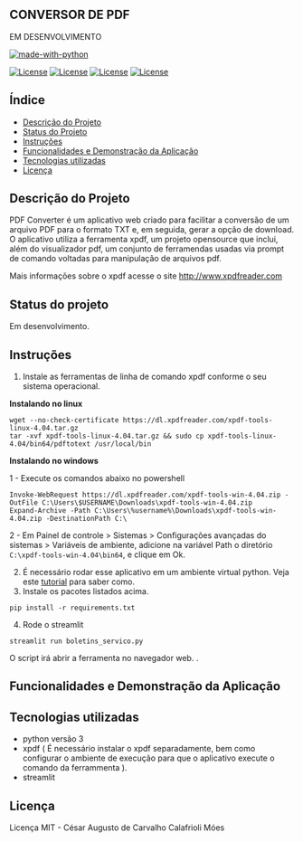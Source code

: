 ## CONVERSOR DE PDF

EM DESENVOLVIMENTO

[![made-with-python](https://img.shields.io/badge/Made%20with-Python-1f425f.svg)](https://www.python.org/)

[![License](https://img.shields.io/github/license/cesarcalafrioli/PDF_CONVERTER)](https://shields.io/)
[![License](https://img.shields.io/github/issues/cesarcalafrioli/PDF_CONVERTER)](https://shields.io/)
[![License](https://img.shields.io/github/forks/cesarcalafrioli/PDF_CONVERTER)](https://shields.io/)
[![License](https://img.shields.io/github/stars/cesarcalafrioli/PDF_CONVERTER)](https://shields.io/)

## Índice 

* [Descrição do Projeto](#descrição-do-projeto)
* [Status do Projeto](#status-do-projeto)
* [Instruções](#instrucoes)
* [Funcionalidades e Demonstração da Aplicação](#funcionalidades-e-demonstração-da-aplicação)
* [Tecnologias utilizadas](#tecnologias-utilizadas)
* [Licença](#licença)

## Descrição do Projeto

PDF Converter é um aplicativo web criado para facilitar a conversão de um arquivo PDF para o formato TXT e, em seguida, gerar a opção de download. O aplicativo utiliza a ferramenta xpdf, um projeto opensource que inclui, além do visualizador pdf, um conjunto de ferramendas usadas via prompt de comando voltadas para manipulação de arquivos pdf.

Mais informações sobre o xpdf acesse o site http://www.xpdfreader.com

## Status do projeto

Em desenvolvimento.

## Instruções

1. Instale as ferramentas de linha de comando xpdf conforme o seu sistema operacional.

 **Instalando no linux**

```
wget --no-check-certificate https://dl.xpdfreader.com/xpdf-tools-linux-4.04.tar.gz
tar -xvf xpdf-tools-linux-4.04.tar.gz && sudo cp xpdf-tools-linux-4.04/bin64/pdftotext /usr/local/bin
```

**Instalando no windows**

1 - Execute os comandos abaixo no powershell
```
Invoke-WebRequest https://dl.xpdfreader.com/xpdf-tools-win-4.04.zip -OutFile C:\Users\$USERNAME\Downloads\xpdf-tools-win-4.04.zip
Expand-Archive -Path C:\Users\%username%\Downloads\xpdf-tools-win-4.04.zip -DestinationPath C:\
```
2 - Em Painel de controle > Sistemas > Configurações avançadas do sistemas > Variáveis de ambiente, adicione na variável Path o diretório ```C:\xpdf-tools-win-4.04\bin64```, e clique em Ok.


2. É necessário rodar esse aplicativo em um ambiente virtual python. Veja este [tutorial](https://github.com/cesarcalafrioli/tutorial-ambiente-virtual-python) para saber como.
3. Instale os pacotes listados acima.
```
pip install -r requirements.txt
```
4. Rode o streamlit
```
streamlit run boletins_servico.py
```

O script irá abrir a ferramenta no navegador web.
.

## Funcionalidades e Demonstração da Aplicação



## Tecnologias utilizadas

- python versão 3
- xpdf ( É necessário instalar o xpdf separadamente, bem como configurar o ambiente de execução para que o aplicativo execute o comando da ferrammenta ).
- streamlit


## Licença

Licença MIT - César Augusto de Carvalho Calafrioli Móes
